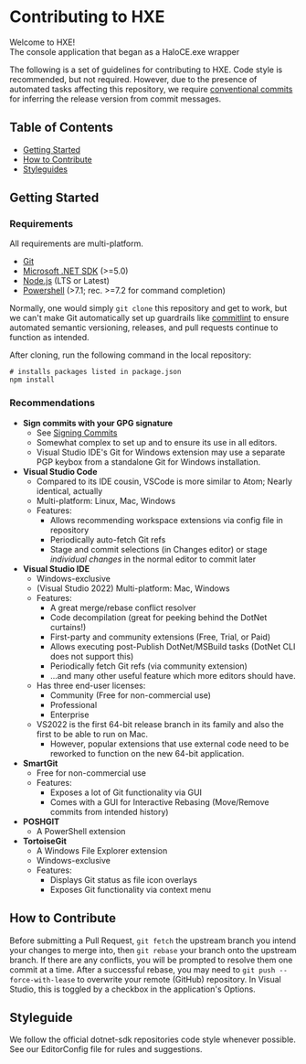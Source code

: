 # Contributing to HXE

Welcome to HXE!<br/>
The console application that began as a HaloCE.exe wrapper

The following is a set of guidelines for contributing to HXE. Code style is recommended, but not required. However, due to the presence of automated tasks affecting this repository, we require [conventional commits](https://www.conventionalcommits.org/) for inferring the release version from commit messages.

## Table of Contents

- [Getting Started](CONTRIBUTING.md#getting-started)
- [How to Contribute](CONTRIBUTING.md#how-to-contribute)
- [Styleguides](CONTRIBUTING.md#styleguides)

## Getting Started

### Requirements

All requirements are multi-platform.

- [Git](https://git-scm.com/)
- [Microsoft .NET SDK](https://dotnet.microsoft.com/) (>=5.0)
- [Node.js](https://nodejs.org/) (LTS or Latest)
- [Powershell](https://docs.microsoft.com/en-us/powershell/scripting/install/installing-powershell) (>7.1; rec. >=7.2 for command completion)

Normally, one would simply `git clone` this repository and get to work, but we can't make Git automatically set up guardrails like [commitlint](https://github.com/conventional-changelog/commitlint) to ensure automated semantic versioning, releases, and pull requests continue to function as intended.

After cloning, run the following command in the local repository:

```shell
# installs packages listed in package.json
npm install
```

### Recommendations

- **Sign commits with your GPG signature**
  - See [Signing Commits](https://docs.github.com/en/github/authenticating-to-github/managing-commit-signature-verification/signing-commits)
  - Somewhat complex to set up and to ensure its use in all editors.
  - Visual Studio IDE's Git for Windows extension may use a separate PGP keybox from a standalone Git for Windows installation.
- **Visual Studio Code**
  - Compared to its IDE cousin, VSCode is more similar to Atom; Nearly identical, actually
  - Multi-platform: Linux, Mac, Windows
  - Features:
    - Allows recommending workspace extensions via config file in repository
    - Periodically auto-fetch Git refs
    - Stage and commit selections (in Changes editor) or stage *individual changes* in the normal editor to commit later
- **Visual Studio IDE**
  - Windows-exclusive
  - (Visual Studio 2022) Multi-platform: Mac, Windows
  - Features:
    - A great merge/rebase conflict resolver
    - Code decompilation (great for peeking behind the DotNet curtains!)
    - First-party and community extensions (Free, Trial, or Paid)
    - Allows executing post-Publish DotNet/MSBuild tasks (DotNet CLI does not support this)
    - Periodically fetch Git refs (via community extension)
    - ...and many other useful feature which more editors should have.
  - Has three end-user licenses:
    - Community (Free for non-commercial use)
    - Professional
    - Enterprise
  - VS2022 is the first 64-bit release branch in its family and also the first to be able to run on Mac.
    - However, popular extensions that use external code need to be reworked to function on the new 64-bit application.
- **SmartGit**
  - Free for non-commercial use
  - Features:
    - Exposes a lot of Git functionality via GUI
    - Comes with a GUI for Interactive Rebasing (Move/Remove commits from intended history)
- **POSHGIT**
  - A PowerShell extension
- **TortoiseGit**
  - A Windows File Explorer extension
  - Windows-exclusive
  - Features:
    - Displays Git status as file icon overlays
    - Exposes Git functionality via context menu

## How to Contribute

Before submitting a Pull Request, `git fetch` the upstream branch you intend your changes to merge into, then `git rebase` your branch onto the upstream branch. If there are any conflicts, you will be prompted to resolve them one commit at a time. After a successful rebase, you may need to `git push --force-with-lease` to overwrite your remote (GitHub) repository. In Visual Studio, this is toggled by a checkbox in the application's Options.

## Styleguide

We follow the official dotnet-sdk repositories code style whenever possible.
See our EditorConfig file for rules and suggestions.

